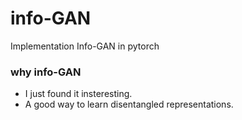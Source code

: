 # info-GAN
Implementation Info-GAN in pytorch


### why info-GAN
* I just found it insteresting.
* A good way to learn disentangled representations.
